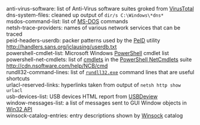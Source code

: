 anti-virus-software: list of Anti-Virus software suites groked from [VirusTotal](https://www.virustotal.com)  
dns-system-files: cleaned up output of `dir/s C:\Windows\*dns*`  
msdos-command-list: list of [MS-DOS](https://en.wikipedia.org/wiki/MS-DOS "MicroSoft Disk Operating System") commands  
netsh-trace-providers: names of various network services that can be traced  
peid-headers-userdb: packer patterns used by the [PeID](https://www.aldeid.com/wiki/PEiD) utility <http://handlers.sans.org/jclausing/userdb.txt>   
powershell-cmdlet-list: Microsoft Windows [PowerShell](https://docs.microsoft.com/powershell) cmdlet list  
powershell-net-cmdlets: list of [cmdlets](https://msdn.microsoft.com/library/ms714395.aspx "Windows PowerShell Cmdlet Overview") in the [PowerShell NetCmdlets](https://nsoftware.com/powershell/netcmdlets) suite <http://cdn.nsoftware.com/help/NCB/cmd>  
rundll32-command-lines: list of [`rundll32.exe`](https://docs.microsoft.com/windows-server/administration/windows-commands/rundll32) command lines that are useful shortcuts  
urlacl-reserved-links: hyperlinks taken from output of `netsh http show urlacl`  
usb-devices-list: USB devices HTML report from [USBDeview](http://nirsoft.net)  
window-messages-list: a list of messages sent to GUI Window objects in [Win32 API](http://www.winprog.org/tutorial/ "theForger's Win32 API Programming Tutorial")    
winsock-catalog-entries: entry descriptions shown by [Winsock](https://wikipedia.org/wiki/Winsock) catalog   
